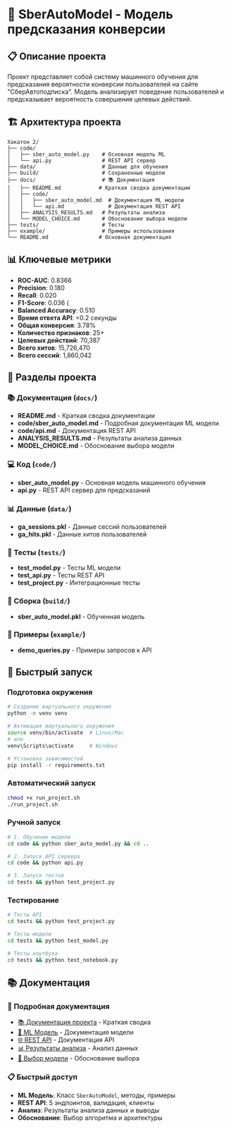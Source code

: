# 🤖 SberAutoModel - Модель предсказания конверсии

## 📋 Описание проекта

Проект представляет собой систему машинного обучения для предсказания вероятности конверсии пользователей на сайте "СберАвтоподписка". Модель анализирует поведение пользователей и предсказывает вероятность совершения целевых действий.

## 🏗️ Архитектура проекта

```
Хакатон 2/
├── code/
│   ├── sber_auto_model.py    # Основная модель ML
│   └── api.py                # REST API сервер
├── data/                     # Данные для обучения
├── build/                    # Сохраненные модели
├── docs/                     # 📚 Документация
│   ├── README.md            # Краткая сводка документации
│   ├── code/
│   │   ├── sber_auto_model.md  # Документация ML модели
│   │   └── api.md              # Документация REST API
│   ├── ANALYSIS_RESULTS.md   # Результаты анализа
│   └── MODEL_CHOICE.md       # Обоснование выбора модели
├── tests/                    # Тесты
├── example/                  # Примеры использования
└── README.md                # Основная документация
```

## 📊 Ключевые метрики

- **ROC-AUC**: 0.8366
- **Precision**: 0.180
- **Recall**: 0.020
- **F1-Score**: 0.036 (
- **Balanced Accuracy**: 0.510
- **Время ответа API**: <0.2 секунды
- **Общая конверсия**: 3.78%
- **Количество признаков**: 25+
- **Целевых действий**: 70,387
- **Всего хитов**: 15,726,470
- **Всего сессий**: 1,860,042

## 🔧 Разделы проекта

### 📚 Документация (`docs/`)
- **README.md** - Краткая сводка документации
- **code/sber_auto_model.md** - Подробная документация ML модели
- **code/api.md** - Документация REST API
- **ANALYSIS_RESULTS.md** - Результаты анализа данных
- **MODEL_CHOICE.md** - Обоснование выбора модели

### 💻 Код (`code/`)
- **sber_auto_model.py** - Основная модель машинного обучения
- **api.py** - REST API сервер для предсказаний

### 📊 Данные (`data/`)
- **ga_sessions.pkl** - Данные сессий пользователей
- **ga_hits.pkl** - Данные хитов пользователей

### 🧪 Тесты (`tests/`)
- **test_model.py** - Тесты ML модели
- **test_api.py** - Тесты REST API
- **test_project.py** - Интеграционные тесты

### 📁 Сборка (`build/`)
- **sber_auto_model.pkl** - Обученная модель

### 🎯 Примеры (`example/`)
- **demo_queries.py** - Примеры запросов к API

## 🚀 Быстрый запуск

### Подготовка окружения
```bash
# Создание виртуального окружения
python -m venv venv

# Активация виртуального окружения
source venv/bin/activate  # Linux/Mac
# или
venv\Scripts\activate     # Windows

# Установка зависимостей
pip install -r requirements.txt
```

### Автоматический запуск
```bash
chmod +x run_project.sh
./run_project.sh
```

### Ручной запуск
```bash
# 1. Обучение модели
cd code && python sber_auto_model.py && cd ..

# 2. Запуск API сервера
cd code && python api.py

# 3. Запуск тестов
cd tests && python test_project.py
```

### Тестирование
```bash
# Тесты API
cd tests && python test_project.py

# Тесты модели
cd tests && python test_model.py

# Тесты ноутбука
cd tests && python test_notebook.py
```

## 📚 Документация

### 📖 Подробная документация
- [📚 Документация проекта](docs/README.md) - Краткая сводка
- [🤖 ML Модель](docs/code/sber_auto_model.md) - Документация модели
- [🌐 REST API](docs/code/api.md) - Документация API
- [📊 Результаты анализа](docs/ANALYSIS_RESULTS.md) - Анализ данных
- [🎯 Выбор модели](docs/MODEL_CHOICE.md) - Обоснование выбора

### 📋 Быстрый доступ
- **ML Модель**: Класс `SberAutoModel`, методы, примеры
- **REST API**: 5 эндпоинтов, валидация, клиенты
- **Анализ**: Результаты анализа данных и выводы
- **Обоснование**: Выбор алгоритма и архитектуры
